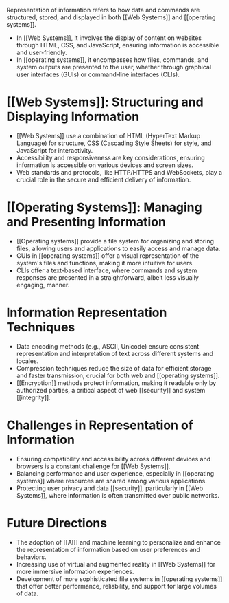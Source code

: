 Representation of information refers to how data and commands are structured, stored, and displayed in both [[Web Systems]] and [[operating systems]].
- In [[Web Systems]], it involves the display of content on websites through HTML, CSS, and JavaScript, ensuring information is accessible and user-friendly.
- In [[operating systems]], it encompasses how files, commands, and system outputs are presented to the user, whether through graphical user interfaces (GUIs) or command-line interfaces (CLIs).

# [[Web Systems]]: Structuring and Displaying Information
- [[Web Systems]] use a combination of HTML (HyperText Markup Language) for structure, CSS (Cascading Style Sheets) for style, and JavaScript for interactivity.
- Accessibility and responsiveness are key considerations, ensuring information is accessible on various devices and screen sizes.
- Web standards and protocols, like HTTP/HTTPS and WebSockets, play a crucial role in the secure and efficient delivery of information.

# [[Operating Systems]]: Managing and Presenting Information
- [[Operating systems]] provide a file system for organizing and storing files, allowing users and applications to easily access and manage data.
- GUIs in [[operating systems]] offer a visual representation of the system's files and functions, making it more intuitive for users.
- CLIs offer a text-based interface, where commands and system responses are presented in a straightforward, albeit less visually engaging, manner.

# Information Representation Techniques
- Data encoding methods (e.g., ASCII, Unicode) ensure consistent representation and interpretation of text across different systems and locales.
- Compression techniques reduce the size of data for efficient storage and faster transmission, crucial for both web and [[operating systems]].
- [[Encryption]] methods protect information, making it readable only by authorized parties, a critical aspect of web [[security]] and system [[integrity]].

# Challenges in Representation of Information
- Ensuring compatibility and accessibility across different devices and browsers is a constant challenge for [[Web Systems]].
- Balancing performance and user experience, especially in [[operating systems]] where resources are shared among various applications.
- Protecting user privacy and data [[security]], particularly in [[Web Systems]], where information is often transmitted over public networks.

# Future Directions
- The adoption of [[AI]] and machine learning to personalize and enhance the representation of information based on user preferences and behaviors.
- Increasing use of virtual and augmented reality in [[Web Systems]] for more immersive information experiences.
- Development of more sophisticated file systems in [[operating systems]] that offer better performance, reliability, and support for large volumes of data.
